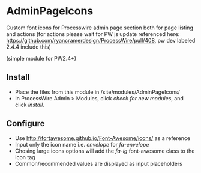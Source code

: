AdminPageIcons
==============

Custom font icons for Processwire admin page section both for page listing and
actions (for actions please wait for PW js update referenced here: https://github.com/ryancramerdesign/ProcessWire/pull/408, pw dev labeled 2.4.4 include this)

(simple module for PW2.4+)

## Install

- Place the files from this module in /site/modules/AdminPageIcons/
- In ProcessWire Admin > Modules, click *check for new modules*, and click *install*.

## Configure

- Use http://fortawesome.github.io/Font-Awesome/icons/ as a reference
- Input only the icon name i.e. *envelope* for *fa-envelope*
- Chosing large icons options will add the *fa-lg* font-awesome class to the icon tag
- Common/recommended values are displayed as input placeholders
